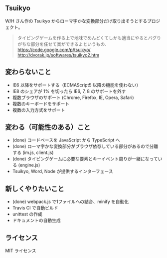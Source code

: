 Tsuikyo
---------------------------

W/H さん作の Tsuikyo からローマ字かな変換部分だけ取り出そうとするプロジェクト。
> タイピングゲームを作る上で地味でめんどくてしかも適当にやるとバグりがちな部分を任せて楽ができるよというもの．
> https://code.google.com/p/tsuikyo/
> http://dvorak.jp/softwares/tsuikyo2.htm

変わらないこと
---------------------------

* IE6 以降をサポートする（ECMAScript5 以降の機能を使わない）
 * IE8 のシェアが 1% を切ったら IE6, 7, 8 のサポートを外す
* 複数ブラウザのサポート (Chrome, Firefox, IE, Opera, Safari)
* 複数のキーボードをサポート
* 複数の入力方式をサポート

変わる（可能性のある）こと
--------------------------

* (done) コードベースを JavaScript から TypeScript へ
* (done) ローマ字かな変換部分がブラウザ依存している部分があるので分離する (im.js, client.js)
* (done) タイピングゲームに必要な要素とキーイベント周りが一緒になっている (engine.js)
* Tsuikyo, Word, Node が提供するインターフェース

新しくやりたいこと
-------------------------

* (done) webpack.js で1ファイルへの結合、minify を自動化
* Travis CI で自動ビルド
* unittest の作成
* ドキュメントの自動生成

ライセンス
--------------------------

MIT ライセンス

